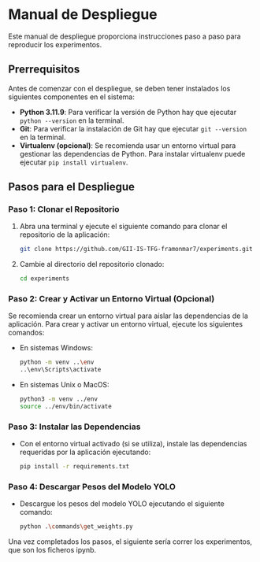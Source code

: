 # Manual de Despliegue

Este manual de despliegue proporciona instrucciones paso a paso para reproducir los experimentos.

## Prerrequisitos

Antes de comenzar con el despliegue, se deben tener instalados los siguientes componentes en el sistema:

- **Python 3.11.9**: Para verificar la versión de Python hay que ejecutar `python --version` en la terminal.
- **Git**: Para verificar la instalación de Git hay que ejecutar `git --version` en la terminal.
- **Virtualenv (opcional)**: Se recomienda usar un entorno virtual para gestionar las dependencias de Python. Para instalar virtualenv puede ejecutar `pip install virtualenv`.

## Pasos para el Despliegue

### Paso 1: Clonar el Repositorio

1. Abra una terminal y ejecute el siguiente comando para clonar el repositorio de la aplicación:
    ```sh
    git clone https://github.com/GII-IS-TFG-framonmar7/experiments.git
    ```

2. Cambie al directorio del repositorio clonado:
    ```sh
    cd experiments
    ```

### Paso 2: Crear y Activar un Entorno Virtual (Opcional)

Se recomienda crear un entorno virtual para aislar las dependencias de la aplicación. Para crear y activar un entorno virtual, ejecute los siguientes comandos:

- En sistemas Windows:
    ```sh
    python -m venv ..\env
    ..\env\Scripts\activate
    ```
    
- En sistemas Unix o MacOS:
    ```sh
    python3 -m venv ../env
    source ../env/bin/activate
    ```

### Paso 3: Instalar las Dependencias

- Con el entorno virtual activado (si se utiliza), instale las dependencias requeridas por la aplicación ejecutando:
    ```sh
    pip install -r requirements.txt
    ```

### Paso 4: Descargar Pesos del Modelo YOLO

- Descargue los pesos del modelo YOLO ejecutando el siguiente comando:
    ```sh
    python .\commands\get_weights.py
    ```

Una vez completados los pasos, el siguiente sería correr los experimentos, que son los ficheros ipynb.
